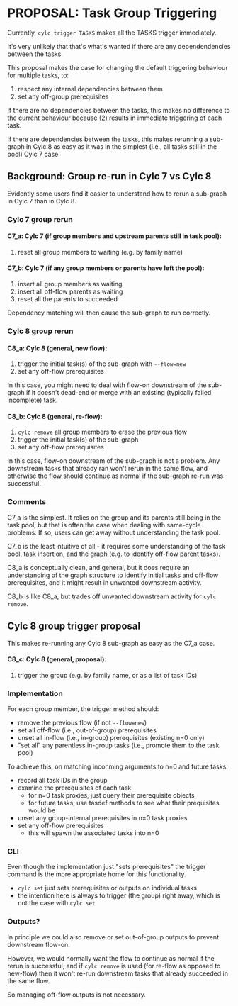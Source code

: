 # PROPOSAL: Task Group Triggering

Currently, `cylc trigger TASKS` makes all the TASKS trigger immediately.

It's very unlikely that that's what's wanted if there are any dependendencies
between the tasks.

This proposal makes the case for changing the default triggering behaviour
for multiple tasks, to:
 1. respect any internal dependencies between them
 2. set any off-group prerequisites 

If there are no dependencies between the tasks, this makes no difference to
the current behaviour because (2) results in immediate triggering of each task. 

If there are dependencies between the tasks, this makes rerunning a sub-graph
in Cylc 8 as easy as it was in the simplest (i.e., all tasks still in the pool)
Cylc 7 case.

## Background: Group re-run in Cylc 7 vs Cylc 8

Evidently some users find it easier to understand how to rerun a sub-graph
in Cylc 7 than in Cylc 8.

### Cylc 7 group rerun

#### C7_a: Cylc 7 (if group members and upstream parents still in task pool):
1. reset all group members to waiting (e.g. by family name)

#### C7_b: Cylc 7 (if any group members or parents have left the pool):
1. insert all group members as waiting
2. insert all off-flow parents as waiting
3. reset all the parents to succeeded

Dependency matching will then cause the sub-graph to run correctly. 

### Cylc 8 group rerun

#### C8_a: Cylc 8 (general, new flow):
1. trigger the initial task(s) of the sub-graph with `--flow=new`
2. set any off-flow prerequisites

In this case, you might need to deal with flow-on downstream of the sub-graph if it
doesn't dead-end or merge with an existing (typically failed incomplete) task.

#### C8_b: Cylc 8 (general, re-flow):
1. `cylc remove` all group members to erase the previous flow
2. trigger the initial task(s) of the sub-graph
3. set any off-flow prerequisites

In this case, flow-on downstream of the sub-graph is not a problem. Any
downstream tasks that already ran won't rerun in the same flow, and otherwise
the flow should continue as normal if the sub-graph re-run was successful.

### Comments

C7_a is the simplest. It relies on the group and its parents still being in the task
pool, but that is often the case when dealing with same-cycle problems. If so,
users can get away without understanding the task pool. 

C7_b is the least intuitive of all - it requires some understanding of the task pool,
task insertion, and the graph (e.g. to identify off-flow parent tasks).

C8_a is conceptually clean, and general, but it does require an understanding of the
graph structure to identify initial tasks and off-flow prerequisites, and it might
result in unwanted downstream activity.

C8_b is like C8_a, but trades off unwanted downstream activity for `cylc remove`.

## Cylc 8 group trigger proposal

This makes re-running any Cylc 8 sub-graph as easy as the C7_a case.

#### C8_c: Cylc 8 (general, proposal):
1. trigger the group (e.g. by family name, or as a list of task IDs)

### Implementation

For each group member, the trigger method should:
   - remove the previous flow (if not `--flow=new`)
   - set all off-flow (i.e., out-of-group) prerequisites
   - unset all in-flow (i.e., in-group) prerequisites (existing n=0 only)
   - "set all" any parentless in-group tasks (i.e., promote them to the task pool)

To achieve this, on matching inconming arguments to n=0 and future tasks:
   - record all task IDs in the group
   - examine the prerequisites of each task
     - for n=0 task proxies, just query their prerequisite objects
     - for future tasks, use tasdef methods to see what their prequisites would be
   - unset any group-internal prerequisites in n=0 task proxies
   - set any off-flow prerequisites
     - this will spawn the associated tasks into n=0

### CLI

Even though the implementation just "sets prerequisites" the trigger
command is the more appropriate home for this functionality.
- `cylc set` just sets prerequisites or outputs on individual tasks
- the intention here is always to trigger (the group) right away,
  which is not the case with `cylc set`

### Outputs?

In principle we could also remove or set out-of-group outputs to prevent
downstream flow-on.

However, we would normally want the flow to continue as normal if the rerun is
successful, and if `cylc remove` is used (for re-flow as opposed to new-flow) 
then it won't re-run downstream tasks that already succeeded in the same flow. 

So managing off-flow outputs is not necessary.

